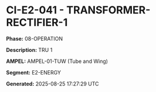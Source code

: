 # CI-E2-041 - TRANSFORMER-RECTIFIER-1

**Phase:** 08-OPERATION

**Description:** TRU 1

**AMPEL:** AMPEL-01-TUW (Tube and Wing)

**Segment:** E2-ENERGY

**Generated:** 2025-08-25 17:27:29 UTC
